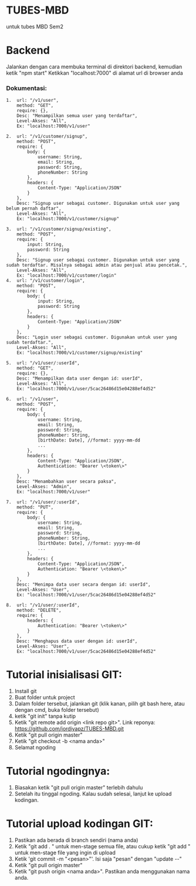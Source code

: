 # TUBES-MBD
untuk tubes MBD Sem2

# Backend
Jalankan dengan cara membuka terminal di direktori backend, kemudian ketik "npm start"
Ketikkan "localhost:7000" di alamat url di browser anda

### Dokumentasi:
```
1.  url: "/v1/user",
    method: "GET",
    require: {},
    Desc: "Menampilkan semua user yang terdaftar",
    Level-Akses: "All",
    Ex: "localhost:7000/v1/user"
    
2.  url: "/v1/customer/signup",
    method: "POST",
    require: {
        body: {
            username: String,
            email: String,
            password: String,
            phoneNumber: String
        },
        headers: {
            Content-Type: "Application/JSON"
        }
    },
    Desc: "Signup user sebagai customer. Digunakan untuk user yang belum pernah daftar",
    Level-Akses: "All",
    Ex: "localhost:7000/v1/customer/signup"
    
3.  url: "/v1/customer/signup/existing",
    method: "POST",
    require: {
        input: String,
        password: String
    },
    Desc: "Signup user sebagai customer. Digunakan untuk user yang sudah terdaftar. Misalnya sebagai admin atau penjual atau pencetak.",
    Level-Akses: "All",
    Ex: "localhost:7000/v1/customer/login"
4.  url: "/v1/customer/login",
    method: "POST",
    require: {
        body: {
            input: String,            
            password: String           
        },
        headers: {
            Content-Type: "Application/JSON"            
        }
    },
    Desc: "Login user sebagai customer. Digunakan untuk user yang sudah terdaftar.",
    Level-Akses: "All",
    Ex: "localhost:7000/v1/customer/signup/existing"
    
5.  url: "/v1/user/:userId",
    method: "GET",
    require: {},
    Desc: "Menampilkan data user dengan id: userId",
    Level-Akses: "All",
    Ex: "localhost:7000/v1/user/5cac26486d15e04288ef4d52"
    
6.  url: "/v1/user",
    method: "POST",
    require: {
        body: {
            username: String,
            email: String,
            password: String,
            phoneNumber: String,
            [birthDate: Date], //format: yyyy-mm-dd
            ...
        },
        headers: {
            Content-Type: "Application/JSON",
            Authentication: "Bearer \<token\>"
        }
    },
    Desc: "Menambahkan user secara paksa",
    Level-Akses: "Admin",
    Ex: "localhost:7000/v1/user"
    
7.  url: "/v1/user/:userId",
    method: "PUT",
    require: {
        body: {
            username: String,
            email: String,
            password: String,
            phoneNumber: String,
            [birthDate: Date], //format: yyyy-mm-dd
            ...
        },
        headers: {
            Content-Type: "Application/JSON",
            Authentication: "Bearer \<token\>"
        }
    },
    Desc: "Menimpa data user secara dengan id: userId",
    Level-Akses: "User",
    Ex: "localhost:7000/v1/user/5cac26486d15e04288ef4d52"
    
8.  url: "/v1/user/:userId",
    method: "DELETE",
    require: {
        headers: {
            Authentication: "Bearer \<token\>"
        }
    },
    Desc: "Menghapus data user dengan id: userId",
    Level-Akses: "User",
    Ex: "localhost:7000/v1/user/5cac26486d15e04288ef4d52"
```
# Tutorial inisialisasi GIT:
1. Install git
2. Buat folder untuk project
3. Dalam folder tersebut, jalankan git (klik kanan, pilih git bash here, atau dengan cmd, buka folder tersebut)
4. ketik "git init" tanpa kutip
5. Ketik "git remote add origin \<link repo git\>". Link reponya: https://github.com/jordiyapz/TUBES-MBD.git
6. Ketik "git pull origin master"
7. Ketik "git checkout -b \<nama anda\>"
8. Selamat ngoding

# Tutorial ngodingnya:
1. Biasakan ketik "git pull origin master" terlebih dahulu
2. Setelah itu tinggal ngoding. Kalau sudah selesai, lanjut ke upload kodingan.

# Tutorial upload kodingan GIT:
1. Pastikan ada berada di branch sendiri (nama anda)
2. Ketik "git add . " untuk men-stage semua file, atau cukup ketik "git add <nama file>" untuk men-stage file yang ingin di upload
3. Ketik 'git commit -m "\<pesan\>"'. Isi saja "pesan" dengan "update <tanggal>-<bulan>-<tahun>"
4. Ketik "git pull origin master"
5. Ketik "git push origin \<nama anda\>". Pastikan anda menggunakan nama anda.
